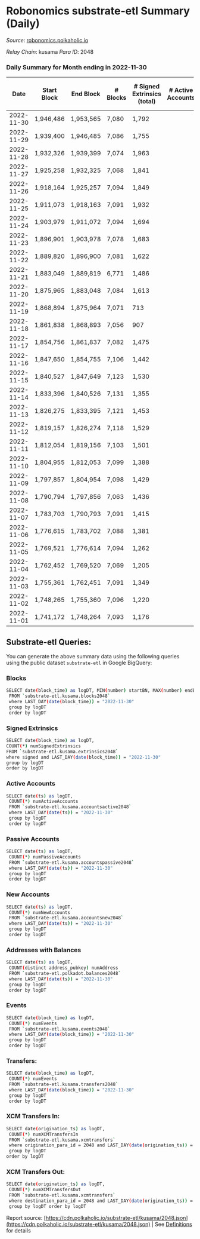 # Robonomics substrate-etl Summary (Daily)

_Source_: [robonomics.polkaholic.io](https://robonomics.polkaholic.io)

*Relay Chain*: kusama
*Para ID*: 2048



### Daily Summary for Month ending in 2022-11-30


| Date | Start Block | End Block | # Blocks | # Signed Extrinsics (total) | # Active Accounts | # Passive | # New | # Addresses with Balances | # Events | # Transfers | # XCM Transfers In | # XCM Transfers Out | Issues | 
| ---- | ----------- | --------- | -------- | --------------------------- | ----------------- | --------- | ----- | ------------------------- | -------- | ----------- | ------------------ | ------------------- | ------ |
| 2022-11-30 | 1,946,486 | 1,953,565 | 7,080 | 1,792 |  |  |  | 2,907 | 42,517 | 1  |   |   |  |
| 2022-11-29 | 1,939,400 | 1,946,485 | 7,086 | 1,755 |  |  |  | 2,905 | 42,321 | 6  |   |   |  |
| 2022-11-28 | 1,932,326 | 1,939,399 | 7,074 | 1,963 |  |  |  | 2,903 | 43,026 | 3  |   |   |  |
| 2022-11-27 | 1,925,258 | 1,932,325 | 7,068 | 1,841 |  |  |  | 2,900 | 42,419 | 3  |   |   |  |
| 2022-11-26 | 1,918,164 | 1,925,257 | 7,094 | 1,849 |  |  |  | 2,900 | 42,567 | 7  |   |   |  |
| 2022-11-25 | 1,911,073 | 1,918,163 | 7,091 | 1,932 |  |  |  | 2,899 | 43,028 | 14  | 2 ($644.37) | 1 ($405.82) |  |
| 2022-11-24 | 1,903,979 | 1,911,072 | 7,094 | 1,694 |  |  |  | 2,897 | 42,157 | 15  | 5 ($971.71) | 5 ($4,346.29) |  |
| 2022-11-23 | 1,896,901 | 1,903,978 | 7,078 | 1,683 |  |  |  |  | 42,364 | 18  | 1 ($221.78) | 14 ($9,795.42) |  |
| 2022-11-22 | 1,889,820 | 1,896,900 | 7,081 | 1,622 |  |  |  |  | 42,057 | 35  | 5 ($202.32) | 13 ($558.61) |  |
| 2022-11-21 | 1,883,049 | 1,889,819 | 6,771 | 1,486 |  |  |  | 2,894 | 39,887 | 9  | 3 ($0.96) | 4 ($6.06) |  |
| 2022-11-20 | 1,875,965 | 1,883,048 | 7,084 | 1,613 |  |  |  |  | 42,137 | 11  |   | 1 ($25.06) |  |
| 2022-11-19 | 1,868,894 | 1,875,964 | 7,071 | 713 |  |  |  |  | 38,601 | 14  |   |   |  |
| 2022-11-18 | 1,861,838 | 1,868,893 | 7,056 | 907 |  |  |  |  | 39,101 | 5  |   |   |  |
| 2022-11-17 | 1,854,756 | 1,861,837 | 7,082 | 1,475 |  |  |  | 2,887 | 41,518 | 4  |   |   |  |
| 2022-11-16 | 1,847,650 | 1,854,755 | 7,106 | 1,442 |  |  |  |  | 41,351 | 3  |   |   |  |
| 2022-11-15 | 1,840,527 | 1,847,649 | 7,123 | 1,530 |  |  |  |  | 41,838 | 4  |   |   |  |
| 2022-11-14 | 1,833,396 | 1,840,526 | 7,131 | 1,355 |  |  |  |  | 41,157 | 8  |   |   |  |
| 2022-11-13 | 1,826,275 | 1,833,395 | 7,121 | 1,453 |  |  |  |  | 41,528 | 4  |   |   |  |
| 2022-11-12 | 1,819,157 | 1,826,274 | 7,118 | 1,529 |  |  |  |  | 41,886 | 3  |   |   |  |
| 2022-11-11 | 1,812,054 | 1,819,156 | 7,103 | 1,501 |  |  |  |  | 42,031 | 3  |   |   |  |
| 2022-11-10 | 1,804,955 | 1,812,053 | 7,099 | 1,388 |  |  |  |  | 41,799 | 8  |   |   |  |
| 2022-11-09 | 1,797,857 | 1,804,954 | 7,098 | 1,429 |  |  |  | 2,880 | 41,727 | 5  |   |   |  |
| 2022-11-08 | 1,790,794 | 1,797,856 | 7,063 | 1,436 |  |  |  |  | 41,565 |   |   |   |  |
| 2022-11-07 | 1,783,703 | 1,790,793 | 7,091 | 1,415 |  |  |  | 2,874 | 41,752 | 3  |   |   |  |
| 2022-11-06 | 1,776,615 | 1,783,702 | 7,088 | 1,381 |  |  |  |  | 41,315 |   |   |   |  |
| 2022-11-05 | 1,769,521 | 1,776,614 | 7,094 | 1,262 |  |  |  |  | 40,929 | 5  |   |   |  |
| 2022-11-04 | 1,762,452 | 1,769,520 | 7,069 | 1,205 |  |  |  | 2,872 | 40,966 | 9  |   |   |  |
| 2022-11-03 | 1,755,361 | 1,762,451 | 7,091 | 1,349 |  |  |  | 2,871 | 41,578 | 5  |   |   |  |
| 2022-11-02 | 1,748,265 | 1,755,360 | 7,096 | 1,220 |  |  |  |  | 41,075 | 3  |   |   |  |
| 2022-11-01 | 1,741,172 | 1,748,264 | 7,093 | 1,176 |  |  |  |  | 40,712 | 9  |   |   |  |

## Substrate-etl Queries:
You can generate the above summary data using the following queries using the public dataset `substrate-etl` in Google BigQuery:

### Blocks
```bash
SELECT date(block_time) as logDT, MIN(number) startBN, MAX(number) endBN, COUNT(*) numBlocks 
 FROM `substrate-etl.kusama.blocks2048`  
 where LAST_DAY(date(block_time)) = "2022-11-30" 
 group by logDT 
 order by logDT
```

### Signed Extrinsics
```bash
SELECT date(block_time) as logDT, 
COUNT(*) numSignedExtrinsics 
FROM `substrate-etl.kusama.extrinsics2048`  
where signed and LAST_DAY(date(block_time)) = "2022-11-30" 
group by logDT 
order by logDT
```

### Active Accounts
```bash
SELECT date(ts) as logDT, 
 COUNT(*) numActiveAccounts 
 FROM `substrate-etl.kusama.accountsactive2048` 
 where LAST_DAY(date(ts)) = "2022-11-30" 
 group by logDT 
 order by logDT
```

### Passive Accounts
```bash
SELECT date(ts) as logDT, 
 COUNT(*) numPassiveAccounts 
 FROM `substrate-etl.kusama.accountspassive2048` 
 where LAST_DAY(date(ts)) = "2022-11-30" 
 group by logDT 
 order by logDT
```

### New Accounts
```bash
SELECT date(ts) as logDT, 
 COUNT(*) numNewAccounts 
 FROM `substrate-etl.kusama.accountsnew2048` 
 where LAST_DAY(date(ts)) = "2022-11-30" 
 group by logDT
 order by logDT
```

### Addresses with Balances
```bash
SELECT date(ts) as logDT,
 COUNT(distinct address_pubkey) numAddress 
 FROM `substrate-etl.polkadot.balances2048` 
 where LAST_DAY(date(ts)) = "2022-11-30" 
 group by logDT 
 order by logDT
```

### Events
```bash
SELECT date(block_time) as logDT, 
 COUNT(*) numEvents 
 FROM `substrate-etl.kusama.events2048` 
 where LAST_DAY(date(block_time)) = "2022-11-30" 
 group by logDT 
 order by logDT
```

### Transfers:
```bash
SELECT date(block_time) as logDT, 
 COUNT(*) numEvents 
 FROM `substrate-etl.kusama.transfers2048` 
 where LAST_DAY(date(block_time)) = "2022-11-30" 
 group by logDT 
 order by logDT
```

### XCM Transfers In:
```bash
SELECT date(origination_ts) as logDT, 
 COUNT(*) numXCMTransfersIn 
 FROM `substrate-etl.kusama.xcmtransfers` 
 where origination_para_id = 2048 and LAST_DAY(date(origination_ts)) = "2022-11-30" 
 group by logDT 
order by logDT
```

### XCM Transfers Out:
```bash
SELECT date(origination_ts) as logDT, 
 COUNT(*) numXCMTransfersOut 
 FROM `substrate-etl.kusama.xcmtransfers` 
 where destination_para_id = 2048 and LAST_DAY(date(origination_ts)) = "2022-11-30" 
 group by logDT order by logDT
```


Report source: [https://cdn.polkaholic.io/substrate-etl/kusama/2048.json](https://cdn.polkaholic.io/substrate-etl/kusama/2048.json) | See [Definitions](/DEFINITIONS.md) for details

